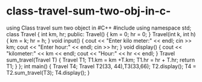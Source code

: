 # class-travel-sum-two-obj-in-c-
using Class travel sum two object in #C++
#include<iostream>
using namespace std;
class Travel
{
int km, hr;
public:
Travel()
{
km = 0;
hr = 0;
}
Travel(int k, int h)
{
km = k;
hr = h;
}
void input()
{
cout << "Enter kilo meter:" << endl;
cin >> km;
cout << "Enter hour:" << endl;
cin >> hr;
}
void display()
{
cout << "kilometer:" << km << endl;
cout << "Hour:" << hr << endl;
}
Travel sum_travel(Travel T)
{
Travel T1;
T1.km = km +T.km;
T1.hr = hr + T.hr;
return T1;
}
};
int main()
{
Travel T4;
Travel T2(33, 44),T3(33,66);
T2.display();
T4 = T2.sum_travel(T3);
T4.display();
}
